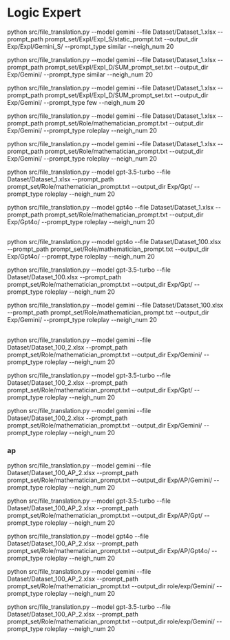 # Logic Expert

python src/file_translation.py --model gemini --file Dataset/Dataset_1.xlsx --prompt_path prompt_set/ExpI/ExpI_S/static_prompt.txt  --output_dir Exp/ExpI/Gemini_S/ --prompt_type similar --neigh_num 20 

python src/file_translation.py --model gemini --file Dataset/Dataset_1.xlsx --prompt_path prompt_set/ExpI/ExpI_D/SUM_prompt_set.txt  --output_dir Exp/Gemini/ --prompt_type similar --neigh_num 20


python src/file_translation.py --model gemini --file Dataset/Dataset_1.xlsx --prompt_path prompt_set/ExpI/ExpI_D/SUM_prompt_set.txt  --output_dir Exp/Gemini/ --prompt_type few --neigh_num 20


python src/file_translation.py --model gemini --file Dataset/Dataset_1.xlsx --prompt_path prompt_set/Role/mathematician_prompt.txt  --output_dir Exp/Gemini/ --prompt_type roleplay --neigh_num 20


python src/file_translation.py --model gemini --file Dataset/Dataset_1.xlsx --prompt_path prompt_set/Role/mathematician_prompt.txt  --output_dir Exp/Gemini/ --prompt_type roleplay --neigh_num 20

python src/file_translation.py --model gpt-3.5-turbo --file Dataset/Dataset_1.xlsx --prompt_path prompt_set/Role/mathematician_prompt.txt  --output_dir Exp/Gpt/ --prompt_type roleplay --neigh_num 20

python src/file_translation.py --model gpt4o --file Dataset/Dataset_1.xlsx --prompt_path prompt_set/Role/mathematician_prompt.txt  --output_dir Exp/Gpt4o/ --prompt_type roleplay --neigh_num 20

##
python src/file_translation.py --model gpt4o --file Dataset/Dataset_100.xlsx --prompt_path prompt_set/Role/mathematician_prompt.txt  --output_dir Exp/Gpt4o/ --prompt_type roleplay --neigh_num 20

python src/file_translation.py --model gpt-3.5-turbo --file Dataset/Dataset_100.xlsx --prompt_path prompt_set/Role/mathematician_prompt.txt  --output_dir Exp/Gpt/ --prompt_type roleplay --neigh_num 20

python src/file_translation.py --model gemini --file Dataset/Dataset_100.xlsx --prompt_path prompt_set/Role/mathematician_prompt.txt  --output_dir Exp/Gemini/ --prompt_type roleplay --neigh_num 20



##
python src/file_translation.py --model gemini --file Dataset/Dataset_100_2.xlsx --prompt_path prompt_set/Role/mathematician_prompt.txt  --output_dir Exp/Gemini/ --prompt_type roleplay --neigh_num 20

python src/file_translation.py --model gpt-3.5-turbo --file Dataset/Dataset_100_2.xlsx --prompt_path prompt_set/Role/mathematician_prompt.txt  --output_dir Exp/Gpt/ --prompt_type roleplay --neigh_num 20

python src/file_translation.py --model gemini --file Dataset/Dataset_100_2.xlsx --prompt_path prompt_set/Role/mathematician_prompt.txt  --output_dir Exp/Gemini/ --prompt_type roleplay --neigh_num 20

### ap
python src/file_translation.py --model gemini --file Dataset/Dataset_100_AP_2.xlsx --prompt_path prompt_set/Role/mathematician_prompt.txt  --output_dir Exp/AP/Gemini/ --prompt_type roleplay --neigh_num 20

python src/file_translation.py --model gpt-3.5-turbo --file Dataset/Dataset_100_AP_2.xlsx --prompt_path prompt_set/Role/mathematician_prompt.txt  --output_dir Exp/AP/Gpt/ --prompt_type roleplay --neigh_num 20

python src/file_translation.py --model gpt4o --file Dataset/Dataset_100_AP_2.xlsx --prompt_path prompt_set/Role/mathematician_prompt.txt  --output_dir Exp/AP/Gpt4o/ --prompt_type roleplay --neigh_num 20

python src/file_translation.py --model gemini --file Dataset/Dataset_100_AP_2.xlsx --prompt_path prompt_set/Role/mathematician_prompt.txt  --output_dir role/exp/Gemini/ --prompt_type roleplay --neigh_num 20

python src/file_translation.py --model gpt-3.5-turbo --file Dataset/Dataset_100_AP_2.xlsx --prompt_path prompt_set/Role/mathematician_prompt.txt  --output_dir role/exp/Gemini/ --prompt_type roleplay --neigh_num 20